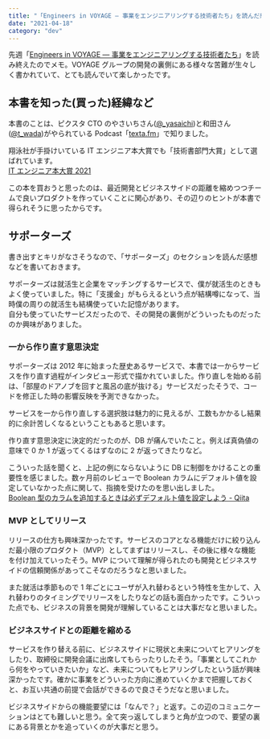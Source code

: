 ```yaml
---
title: "「Engineers in VOYAGE ― 事業をエンジニアリングする技術者たち」を読んだ感想"
date: "2021-04-18"
category: "dev"
---
```


先週「[Engineers in VOYAGE ― 事業をエンジニアリングする技術者たち](https://amzn.to/3svLC3I)」を読み終えたのでメモ。VOYAGE グループの開発の裏側にある様々な苦難が生々しく書かれていて、とても読んでいて楽しかったです。

## 本書を知った(買った)経緯など

本書のことは、ピクスタ CTO のやさいちさん([@\_yasaichi](https://twitter.com/_yasaichi))と和田さん([@t_wada](https://twitter.com/t_wada))がやられている Podcast「[texta.fm](https://anchor.fm/textafm)」で知りました。

翔泳社が手掛けいている IT エンジニア本大賞でも「技術書部門大賞」として選ばれています。  
[IT エンジニア本大賞 2021](https://www.shoeisha.co.jp/campaign/award/2021/result/)

この本を買おうと思ったのは、最近開発とビジネスサイドの距離を縮めつつチームで良いプロダクトを作っていくことに関心があり、その辺りのヒントが本書で得られそうに思ったからです。

## サポーターズ

書き出すとキリがなさそうなので、「サポーターズ」のセクションを読んだ感想などを書いておきます。

サポーターズは就活生と企業をマッチングするサービスで、僕が就活生のときもよく使っていました。特に「支援金」がもらえるという点が結構噂になって、当時僕の周りの就活生も結構使っていた記憶があります。  
自分も使っていたサービスだったので、その開発の裏側がどういったものだったのか興味がありました。

### 一から作り直す意思決定

サポーターズは 2012 年に始まった歴史あるサービスで、本書では一からサービスを作り直す過程がインタビュー形式で描かれていました。作り直しを始める前は、「部屋のドアノブを回すと風呂の底が抜ける」サービスだったそうで、コードを修正した時の影響反映を予測できなかった。

サービスを一から作り直しする選択肢は魅力的に見えるが、工数もかかるし結果的に余計苦しくなるということもあると思います。

作り直す意思決定に決定的だったのが、DB が痛んでいたこと。例えば真偽値の意味で 0 か 1 が返ってくるはずなのに 2 が返ってきたりなど。

こういった話を聞くと、上記の例にならないように DB に制御をかけることの重要性を感じました。数ヶ月前のレビューで Boolean カラムにデフォルト値を設定していなかった点に関して、指摘を受けたのを思い出しました。  
[Boolean 型のカラムを追加するときは必ずデフォルト値を設定しよう - Qiita](https://qiita.com/jnchito/items/a342b64cd998e5c4ef3d)

### MVP としてリリース

リリースの仕方も興味深かったです。サービスのコアとなる機能だけに絞り込んだ最小限のプロダクト（MVP）としてまずはリリースし、その後に様々な機能を付け加えていったそう。MVP について理解が得られたのも開発とビジネスサイドの信頼関係があってこそなのだろうなと思いました。

また就活は季節もので 1 年ごとにユーザが入れ替わるという特性を生かして、入れ替わりのタイミングでリリースをしたりなどの話も面白かったです。こういった点でも、ビジネスの背景を開発が理解していることは大事だなと思いました。

### ビジネスサイドとの距離を縮める

サービスを作り替える前に、ビジネスサイドに現状と未来についてヒアリングをしたり、取締役に開発会議に出席してもらったりしたそう。「事業としてこれから何をやっていきたいか」など、未来についてもヒアリングしたという話が興味深かったです。確かに事業をどういった方向に進めていくかまで把握しておくと、お互い共通の前提で会話ができるので良さそうだなと思いました。

ビジネスサイドからの機能要望には「なんで？」と返す。この辺のコミュニケーションはとても難しいと思う。全て突っ返してしまうと角が立つので、要望の裏にある背景とかを追っていくのが大事だと思う。

